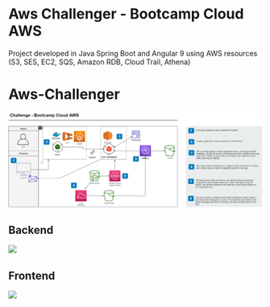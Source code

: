 # Aws Challenger - Bootcamp Cloud AWS

Project developed in Java Spring Boot and Angular 9 using AWS resources (S3, SES, EC2, SQS, Amazon RDB, Cloud Trail, Athena)

# Aws-Challenger

![](./Project_AWS.png)

## Backend

<img src="https://img.shields.io/badge/Java-ED8B00?style=flat-square&logo=java&logoColor=white" />

## Frontend

<img src="https://img.shields.io/badge/Angular-DD0031?style=flat-square&logo=angular&logoColor=white" />

